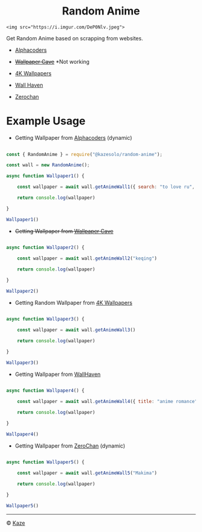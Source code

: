 
<h1 align="center">Random Anime</h1>

<p align="center"> 

    <img src="https://i.imgur.com/DeP0Nlv.jpeg">

</p>

Get Random Anime based on scrapping from websites.

* [Alphacoders](https://alphacoders.com)

* ~~[Wallpaper Cave](https://wallpapercave.com)~~ *Not working

* [4K Wallpapers](https://free4kwallpapers.com/)

* [Wall Haven](https://wallhaven.cc)

* [Zerochan](https://www.zerochan.net)

# Example Usage

 - Getting Wallpaper from [Alphacoders](https://alphacoders.com) (dynamic) <img align="center" width="15" src="https://cdn.discordapp.com/emojis/735119429016485920.webp?size=128&quality=lossless">

```js

const { RandomAnime } = require("@kazesolo/random-anime");

const wall = new RandomAnime();

async function Wallpaper1() {

    const wallpaper = await wall.getAnimeWall1({ search: "to love ru", page: 1 })

    return console.log(wallpaper)

}

Wallpaper1() 

```

- ~~Getting Wallpaper from [Wallpaper Cave](https://wallpapercave.com)~~ <img align="center" width="15" src="https://cdn.discordapp.com/emojis/743459759302377574.webp?size=128&quality=lossless">

```js

async function Wallpaper2() {

    const wallpaper = await wall.getAnimeWall2("keqing")

    return console.log(wallpaper)

}

Wallpaper2()

```

- Getting Random Wallpaper from [4K Wallpapers](https://free4kwallpapers.com/) <img align="center" width="15" src="https://cdn.discordapp.com/emojis/735119429016485920.webp?size=128&quality=lossless">

```js

async function Wallpaper3() {

    const wallpaper = await wall.getAnimeWall3()

    return console.log(wallpaper)

}

Wallpaper3()

```

- Getting Wallpaper from [WallHaven](https://wallhaven.cc) <img align="center" width="15" src="https://cdn.discordapp.com/emojis/735119429016485920.webp?size=128&quality=lossless">

```js

async function Wallpaper4() {

    const wallpaper = await wall.getAnimeWall4({ title: "anime romance", type: "sfw", page: 1 })

    return console.log(wallpaper)

}

Wallpaper4()

```

- Getting Wallpaper from [ZeroChan](https://www.zerochan.net) (dynamic) <img align="center" width="15" src="https://cdn.discordapp.com/emojis/735119429016485920.webp?size=128&quality=lossless">

```js

async function Wallpaper5() {

    const wallpaper = await wall.getAnimeWall5("Makima")

    return console.log(wallpaper)

}

Wallpaper5()

```

<hr>

© [Kaze](https://github.com/KazeDevID)

